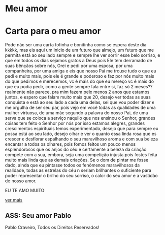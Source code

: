 
Meu amor
========

Carta para o meu amor
=====================

Pode não ser uma carta fofinha e bonitinha como se espera deste dia kkkkk, mas eis aqui um inicio de um futuro que almejo, um futuro que me permita está ao seu lado sempre e sempre lhe ver sorrir esse belo sorriso, e que em todos os dias sejamos gratos a Deus pois Ele tem derramado de suas bênçãos sobre nós, Orei e pedi por uma esposa, por uma companheira, por uma amiga e eis que nosso Pai me trouxe tudo o que eu pedi e muito mais, pois ele é grande e poderoso e faz por nós muito mais do que pedimos e merecemos, vc é mais do que eu mereço vc é mais do que eu podia pedir, como a gente sempre fala entre si, faz só 2 meses?? realmente não parece, pra mim fazem pelo menos 2 anos que estamos juntos, e espero que falam muito mais que 20, desejo ver todas as suas conquista e está ao seu lado a cada uma delas, sei que vou poder dizer e me orgulha de ser seu par, pois vejo em você todas as qualidades de uma mulher virtuosa, de uma mãe segundo a palavra do nosso Pai, de uma serva que se coloca a serviço naquilo que nos ensinou o Senhor, grandes coisas tem feito o Senhor por nós por isso estamos alegres, grandes crescimentos espirituais temos experimentado, desejo que para sempre eu possa está ao seu lado, desejo olhar e ver o quanto essa linda rosa que es crescer e desflorar espalhando o seu maravilhoso aroma e com sua beleza encantar a todos os olhares, pois fomos feitos um pouco menos esplendorosos que os anjos do céu e certamente a beleza da criação compete com a sua, embora, seja uma competição injusta pois fostes feita muito mais linda que as demais criações. Se o dom de pintar me fosse dado, ainda que eu pintasse todos os fenômenos maravilhosos da realidade, todas as estrelas do céu n seriam brilhantes o suficiente para poder representar o brilho do seu sorriso, o calor do seu amor e a vastidão de nosso amor.

  

EU TE AMO MUITO

[ver mais](https://ibb.co/94hfPSB)

ASS: Seu amor Pablo
-------------------

Pablo Craveiro, Todos os Direitos Reservados!
